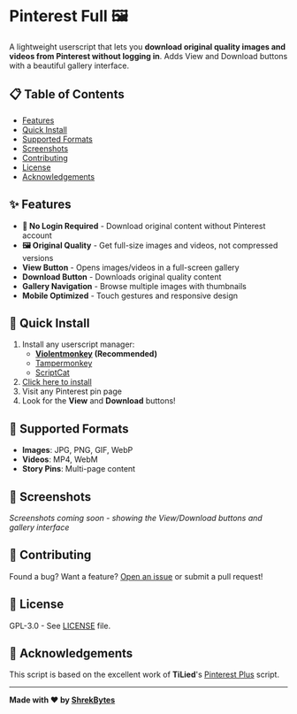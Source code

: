 # Pinterest Full 🖼️

A lightweight userscript that lets you **download original quality images and videos from Pinterest without logging in**. Adds View and Download buttons with a beautiful gallery interface.

## 📋 Table of Contents

- [Features](#-features)
- [Quick Install](#-quick-install)
- [Supported Formats](#-supported-formats)
- [Screenshots](#-screenshots)
- [Contributing](#-contributing)
- [License](#-license)
- [Acknowledgements](#-acknowledgements)

## ✨ Features

- **🚫 No Login Required** - Download original content without Pinterest account
- **🖼️ Original Quality** - Get full-size images and videos, not compressed versions
- **View Button** - Opens images/videos in a full-screen gallery
- **Download Button** - Downloads original quality content
- **Gallery Navigation** - Browse multiple images with thumbnails
- **Mobile Optimized** - Touch gestures and responsive design

## 🚀 Quick Install

1. Install any userscript manager:
   - **[Violentmonkey](https://violentmonkey.github.io/) (Recommended)**
   - [Tampermonkey](https://www.tampermonkey.net/)
   - [ScriptCat](https://scriptcat.org/)
2. [Click here to install](https://github.com/ShrekBytes/pinterest-full/raw/main/pinterest-full.user.js)
3. Visit any Pinterest pin page
4. Look for the **View** and **Download** buttons!

## 🔧 Supported Formats

- **Images**: JPG, PNG, GIF, WebP
- **Videos**: MP4, WebM
- **Story Pins**: Multi-page content

## 📸 Screenshots

_Screenshots coming soon - showing the View/Download buttons and gallery interface_

## 🤝 Contributing

Found a bug? Want a feature? [Open an issue](https://github.com/ShrekBytes/pinterest-full/issues) or submit a pull request!

## 📄 License

GPL-3.0 - See [LICENSE](LICENSE) file.

## 🙏 Acknowledgements

This script is based on the excellent work of **TiLied**'s [Pinterest Plus](https://greasyfork.org/en/scripts/30839-pinterest-plus) script.

---

**Made with ❤️ by [ShrekBytes](https://github.com/ShrekBytes)**

